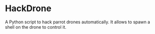 # HackDrone
A Python script to hack parrot drones automatically. It allows to spawn a shell on the drone to control it.
